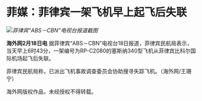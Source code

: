 # 菲媒：菲律宾一架飞机早上起飞后失联

![](https://inews.gtimg.com/news_bt/Oei0y_noqFxG4oLjc20asxW4ZS9w7ZykEy4WNr5E9eHGEAA/1000)_菲律宾“ABS－CBN”电视台报道截图_

**海外网2月18日电**
据菲律宾“ABS－CBN”电视台18日报道，菲律宾民航局表示，当天早上6时43分，一架编号为RP-C2080的塞斯纳340型飞机从菲律宾比科尔国际机场起飞后失联。

菲律宾民航局称，已派出飞机事故调查委员会协助搜寻失踪飞机。（海外网/王珊宁）

海外网版权作品，未经授权不得转载。

